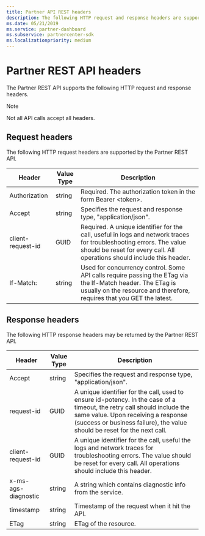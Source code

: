```yaml
---
title: Partner API REST headers
description: The following HTTP request and response headers are supported by the Partner REST API.
ms.date: 05/21/2019
ms.service: partner-dashboard
ms.subservice: partnercenter-sdk
ms.localizationpriority: medium
---
```


# Partner REST API headers

The Partner REST API supports the following HTTP request and response headers.

> [!NOTE]
> Not all API calls accept all headers.

## Request headers

The following HTTP request headers are supported by the Partner REST API.

| Header                       | Value Type | Description                                                                            |
|------------------------------|------------|----------------------------------------------------------------------------------------|
| Authorization           | string     | Required. The authorization token in the form Bearer &lt;token&gt;.                    |
| Accept                  | string     | Specifies the request and response type, "application/json".                           |
| client-request-id         | GUID       | Required. A unique identifier for the call, useful in logs and network traces for troubleshooting errors. The value should be reset for every call. All operations should include this header. |
| If-Match:                    | string     | Used for concurrency control. Some API calls require passing the ETag via the If-Match header. The ETag is usually on the resource and therefore, requires that you GET the latest. |

## Response headers

The following HTTP response headers may be returned by the Partner REST API.

| Header                    | Value    Type | Description                                                                                                               |
|-------------------|------------|--------------------------------------------------------------------------------------------------|
| Accept                | string     | Specifies the request and response type, "application/json".                                     |
| request-id        | GUID       | A unique identifier for the call, used to ensure id-potency. In the case of a timeout, the retry call should include the same value. Upon receiving a response (success or business failure), the value should be reset for the next call. |
| client-request-id| GUID| A unique identifier for the call, useful the logs and network traces for troubleshooting errors. The value should be reset for every call. All operations should include this header.                                                |
| x-ms-ags-diagnostic   | string | A string which contains diagnostic info from the service.
| timestamp|string | Timestamp of the request when it hit the API.
|ETag |string | ETag of the resource.

